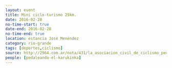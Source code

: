 ```yaml
---
layout: event 
title: Mini ciclo-turismo 25km.
date: 2016-02-28
no-time-start: true
date-end: 2016-02-28
no-time-end: true
location: estancia José Menéndez
category: rio-grande
tags: [deportes,ciclismo]
source: http://2964.com.ar/nota/431/la_asociacion_civil_de_ciclismo_pedaleando_el_karukinka_hizo_su_presentacion_oficial
people: [pedaleando-el-karukinka]
---
```


